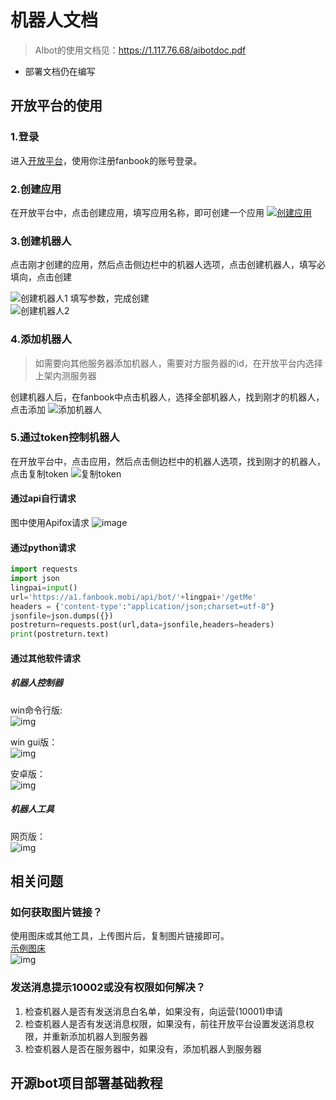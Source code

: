 # 机器人文档

> AIbot的使用文档见：https://1.117.76.68/aibotdoc.pdf

- 部署文档仍在编写

## 开放平台的使用

### 1.登录

进入[开放平台](https://open.fanbook.mobi/developers/manage/app)，使用你注册fanbook的账号登录。

### 2.创建应用

在开放平台中，点击创建应用，填写应用名称，即可创建一个应用
[![创建应用](http://1.117.76.68:8001/i/2024/01/07/idgrn4.png "创建应用")](https://open.fanbook.mobi/developers/manage/app)

### 3.创建机器人

点击刚才创建的应用，然后点击侧边栏中的机器人选项，点击创建机器人，填写必填向，点击创建

![创建机器人1](http://1.117.76.68:8001/i/2024/01/07/ikoxfn.png "创建机器人1")
填写参数，完成创建  
![创建机器人2](http://1.117.76.68:8001/i/2024/01/07/iq8gw2.png "创建机器人2")

### 4.添加机器人

> 如需要向其他服务器添加机器人，需要对方服务器的id，在开放平台内选择上架内测服务器

创建机器人后，在fanbook中点击机器人，选择全部机器人，找到刚才的机器人，点击添加
![添加机器人](http://1.117.76.68:8001/i/2024/01/07/iuwfo0.gif)

### 5.通过token控制机器人

在开放平台中，点击应用，然后点击侧边栏中的机器人选项，找到刚才的机器人，点击复制token
![复制token](http://1.117.76.68:8001/i/2024/01/07/iyfinq.gif)

#### 通过api自行请求

图中使用Apifox请求
![image](http://1.117.76.68:8001/i/2024/01/07/j1yjb6.png)

#### 通过python请求

```python
import requests
import json
lingpai=input()
url='https://a1.fanbook.mobi/api/bot/'+lingpai+'/getMe'
headers = {'content-type':"application/json;charset=utf-8"}
jsonfile=json.dumps({})
postreturn=requests.post(url,data=jsonfile,headers=headers)
print(postreturn.text)
```

#### 通过其他软件请求

##### 机器人控制器

win命令行版:  
![img](http://1.117.76.68:8001/i/2024/01/07/jugcqq.gif)
  
win gui版：  
![img](http://1.117.76.68:8001/i/2024/01/07/jvcbao.gif)

安卓版：  
![img](http://1.117.76.68:8001/i/2024/01/07/jy1a5p.gif)

##### 机器人工具

网页版：  
![img](http://1.117.76.68:8001/i/2024/01/07/k19p5a.gif)

## 相关问题

### 如何获取图片链接？

使用图床或其他工具，上传图片后，复制图片链接即可。  
[示例图床](http://1.117.76.68:8001/)  
![img](http://1.117.76.68:8001/i/2024/01/07/k5u226.gif)

### 发送消息提示10002或没有权限如何解决？
1. 检查机器人是否有发送消息白名单，如果没有，向运营(10001)申请  
2. 检查机器人是否有发送消息权限，如果没有，前往开放平台设置发送消息权限，并重新添加机器人到服务器  
3. 检查机器人是否在服务器中，如果没有，添加机器人到服务器  

## 开源bot项目部署基础教程

